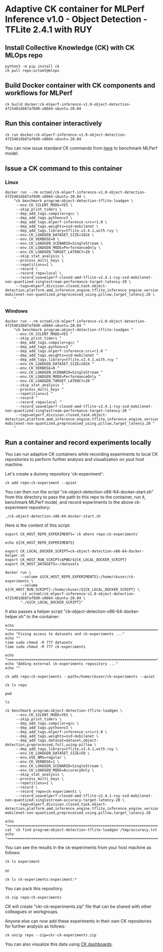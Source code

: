 # Adaptive CK container for MLPerf Inference v1.0 - Object Detection - TFLite 2.4.1 with RUY

## Install Collective Knowledge (CK) with CK MLOps repo

```
python3 -m pip install ck
ck pull repo:octoml@mlops
```

## Build Docker container with CK components and workflows for MLPerf

```
ck build docker:ck-mlperf-inference-v1.0-object-detection-4725481db87af8d0-x8664-ubuntu-20.04
```

## Run this container interactively

```
ck run docker:ck-mlperf-inference-v1.0-object-detection-4725481db87af8d0-x8664-ubuntu-20.04
```

You can now issue standard CK commands from [here](ck-object-detection-x86-64.md) to benchmark MLPerf model.

## Issue a CK command to this container

### Linux
```
docker run --rm octoml/ck-mlperf-inference-v1.0-object-detection-4725481db87af8d0-x8664-ubuntu-20.04 \
    "ck benchmark program:object-detection-tflite-loadgen \
     --env.CK_SILENT_MODE=YES \
     --skip_print_timers \
     --dep_add_tags.compiler=gcc \
     --dep_add_tags.python=v3 \
     --dep_add_tags.mlperf-inference-src=r1.0 \
     --dep_add_tags.weights=ssd-mobilenet \
     --dep_add_tags.library=tflite,v2.4.1,with.ruy \
     --env.CK_LOADGEN_DATASET_SIZE=1024 \
     --env.CK_VERBOSE=0 \
     --env.CK_LOADGEN_SCENARIO=SingleStream \
     --env.CK_LOADGEN_MODE=PerformanceOnly \
     --env.CK_LOADGEN_TARGET_LATENCY=20 \
     --skip_stat_analysis \
     --process_multi_keys \
     --repetitions=1 \
     --record \
     --record_repo=local \
     --record_uoa=mlperf-closed-amd-tflite-v2.4.1-ruy-ssd-mobilenet-non-quantized-singlestream-performance-target-latency-20 \
     --tags=mlperf,division.closed,task.object-detection,platform.amd,inference_engine.tflite,inference_engine_version.v2.4.1,inference_engine_backend.ruy,scenario.singlestream,mode.performance,workload.ssd-mobilenet-non-quantized,preprocessed_using.pillow,target_latency.20 \
    "
```

### Windows
```
docker run --rm octoml/ck-mlperf-inference-v1.0-object-detection-4725481db87af8d0-x8664-ubuntu-20.04 ^
    "ck benchmark program:object-detection-tflite-loadgen ^
     --env.CK_SILENT_MODE=YES ^
     --skip_print_timers ^
     --dep_add_tags.compiler=gcc ^
     --dep_add_tags.python=v3 ^
     --dep_add_tags.mlperf-inference-src=r1.0 ^
     --dep_add_tags.weights=ssd-mobilenet ^
     --dep_add_tags.library=tflite,v2.4.1,with.ruy ^
     --env.CK_LOADGEN_DATASET_SIZE=1024 ^
     --env.CK_VERBOSE=0 ^
     --env.CK_LOADGEN_SCENARIO=SingleStream ^
     --env.CK_LOADGEN_MODE=PerformanceOnly ^
     --env.CK_LOADGEN_TARGET_LATENCY=20 ^
     --skip_stat_analysis ^
     --process_multi_keys ^
     --repetitions=1 ^
     --record ^
     --record_repo=local ^
     --record_uoa=mlperf-closed-amd-tflite-v2.4.1-ruy-ssd-mobilenet-non-quantized-singlestream-performance-target-latency-20 ^
     --tags=mlperf,division.closed,task.object-detection,platform.amd,inference_engine.tflite,inference_engine_version.v2.4.1,inference_engine_backend.ruy,scenario.singlestream,mode.performance,workload.ssd-mobilenet-non-quantized,preprocessed_using.pillow,target_latency.20 ^
    "
```

## Run a container and record experiments locally

You can run adaptive CK containers while recording experiments to local CK repositories to perform further analysis and visualization on yout host machine.

Let's create a dummy repository 'ck-experiment':
```
ck add repo:ck-experiment --quiet
```

You can then run the script "ck-object-detection-x86-64-docker-start.sh" from this directory
to pass the path to this repo to the container, run it, benchmark MLPerf model, and record 
experiments to the above ck-experiment repository:

```
./ck-object-detection-x86-64-docker-start.sh
```

Here is the content of this script:
```
export CK_HOST_REPO_EXPERIMENTS=`ck where repo:ck-experiments`

echo ${CK_HOST_REPO_EXPERIMENTS}

export CK_LOCAL_DOCKER_SCRIPT=ck-object-detection-x86-64-docker-helper.sh
export CK_HOST_RUN_SCRIPT=$PWD/${CK_LOCAL_DOCKER_SCRIPT}
export CK_HOST_DATASETS=~/datasets

docker run \
       --volume ${CK_HOST_REPO_EXPERIMENTS}:/home/ckuser/ck-experiments \
       --volume ${CK_HOST_RUN_SCRIPT}:/home/ckuser/${CK_LOCAL_DOCKER_SCRIPT} \
       -it octoml/ck-mlperf-inference-v1.0-object-detection-4725481db87af8d0-x8664-ubuntu-20.04 \
       "./${CK_LOCAL_DOCKER_SCRIPT}"
```

It also passes a helper script "ck-object-detection-x86-64-docker-helper.sh" to the container:
```
echo "======================================================================="
echo "Fixing access to datasets and ck-experiments ..."
echo ""
time sudo chmod -R 777 datasets
time sudo chmod -R 777 ck-experiments

echo "====================================================================="
echo "Adding external ck-experiments repository ..."
echo ""

ck add repo:ck-experiments --path=/home/ckuser/ck-experiments --quiet

ck ls repo

pwd

ls

ck benchmark program:object-detection-tflite-loadgen \
     --env.CK_SILENT_MODE=YES \
     --skip_print_timers \
     --dep_add_tags.compiler=gcc \
     --dep_add_tags.python=v3 \
     --dep_add_tags.mlperf-inference-src=r1.0 \
     --dep_add_tags.weights=ssd-mobilenet \
     --dep_add_tags.dataset=dataset,object-detection,preprocessed,full,using-pillow \
     --dep_add_tags.library=tflite,v2.4.1,with.ruy \
     --env.CK_LOADGEN_DATASET_SIZE=50 \
     --env.USE_NMS=regular \
     --env.CK_VERBOSE=1 \
     --env.CK_LOADGEN_SCENARIO=SingleStream \
     --env.CK_LOADGEN_MODE=AccuracyOnly \
     --skip_stat_analysis \
     --process_multi_keys \
     --repetitions=1 \
     --record \
     --record_repo=ck-experiments \
     --record_uoa=mlperf-closed-amd-tflite-v2.4.1-ruy-ssd-mobilenet-non-quantized-singlestream-accuracy-target-latency-20 \
     --tags=mlperf,division.closed,task.object-detection,platform.amd,inference_engine.tflite,inference_engine_version.v2.4.1,inference_engine_backend.ruy,scenario.singlestream,mode.accuracy,workload.ssd-mobilenet-non-quantized,preprocessed_using.pillow,target_latency.20

echo "======================================================================="
cat `ck find program:object-detection-tflite-loadgen`/tmp/accuracy.txt 
echo "======================================================================="

```

You can see the results in the ck-experiments from your host machine as follows:
```
ck ls experiment
```
or
```
ck ls ck-experiments:experiment:*
```

You can pack this repository.
```
ck zip repo:ck-experiments
```

CK will create "ckr-ck-experiments.zip" file that can be shared with other colleagues or workgroups.

Anyone else can now add these experiments in their own CK repositories for further analysis as follows:
```
ck unzip repo --zip=ckr-ck-experiments.zip
```

You can also visualize this data using [CK dashboards]( https://cKnowledge.io/results ).
